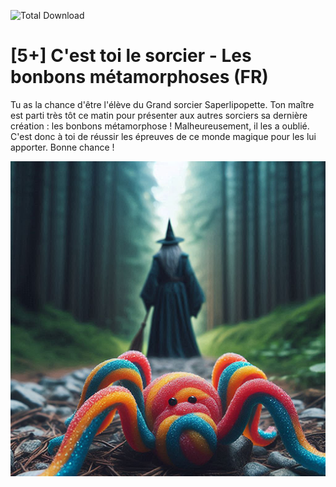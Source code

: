 ![Total Download](https://img.shields.io/github/downloads/telmi-store/c-est-toi-le-sorcier-les-bonbons-metamorphoses/total.svg)

# [5+] C'est toi le sorcier - Les bonbons métamorphoses (FR)

Tu as la chance d'être l'élève du Grand sorcier Saperlipopette. Ton maître est parti très tôt ce matin pour présenter aux autres sorciers sa dernière création : les bonbons métamorphose ! Malheureusement, il les a oublié. C'est donc à toi de réussir les épreuves de ce monde magique pour les lui apporter. Bonne chance !

![Cover de C'est toi le sorcier - Les bonbons métamorphoses](https://raw.githubusercontent.com/telmi-store/c-est-toi-le-sorcier-les-bonbons-metamorphoses/main/cover.png)
